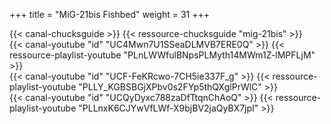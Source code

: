 +++
title = "MiG-21bis Fishbed"
weight = 31
+++

<div class="contenu"> <!-- Chuck's guide //-->
{{< canal-chucksguide >}}
{{< ressource-chucksguide "mig-21bis" >}}
</div>

<div class="contenu"> <!-- Tactical Pascale //-->
{{< canal-youtube "id" "UC4Mwn7U1SSeaDLMVB7ERE0Q" >}}
{{< ressource-playlist-youtube "PLnLWWfulBNpsPLMyth14MWm1Z-lMPFLjM" >}}
</div>

<div class="contenu"> <!-- Deephack //-->
{{< canal-youtube "id" "UCF-FeKRcwo-7CH5ie337F_g" >}}
{{< ressource-playlist-youtube "PLLY_KGBSBGjXPbv0s2FYp5thQXglPrWlC" >}}
</div>

<div class="contenu"> <!-- Heinlein //-->
{{< canal-youtube "id" "UCQyDyxc788zaDfTtqnChAoQ" >}}
{{< ressource-playlist-youtube "PLLnxK6CJYwVfLWf-X9bjBV2jaQyBX7jpI" >}}
</div>

